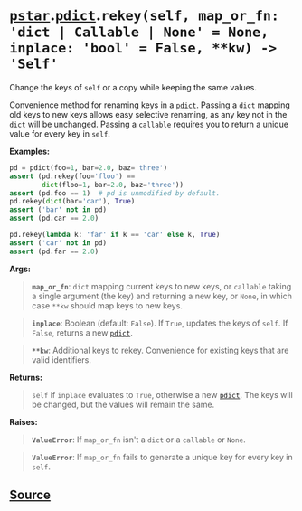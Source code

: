 # [`pstar`](./pstar.md).[`pdict`](./pstar_pdict.md).`rekey(self, map_or_fn: 'dict | Callable | None' = None, inplace: 'bool' = False, **kw) -> 'Self'`

Change the keys of `self` or a copy while keeping the same values.

Convenience method for renaming keys in a [`pdict`](./pstar_pdict.md). Passing a `dict` mapping
old keys to new keys allows easy selective renaming, as any key not in the
`dict` will be unchanged. Passing a `callable` requires you to return a unique
value for every key in `self`.

**Examples:**
```python
pd = pdict(foo=1, bar=2.0, baz='three')
assert (pd.rekey(foo='floo') ==
        dict(floo=1, bar=2.0, baz='three'))
assert (pd.foo == 1)  # pd is unmodified by default.
pd.rekey(dict(bar='car'), True)
assert ('bar' not in pd)
assert (pd.car == 2.0)

pd.rekey(lambda k: 'far' if k == 'car' else k, True)
assert ('car' not in pd)
assert (pd.far == 2.0)
```

**Args:**

>    **`map_or_fn`**: `dict` mapping current keys to new keys, or `callable` taking a single
>               argument (the key) and returning a new key, or `None`, in which case
>               `**kw` should map keys to new keys.

>    **`inplace`**: Boolean (default: `False`). If `True`, updates the keys of `self`. If
>             `False`, returns a new [`pdict`](./pstar_pdict.md).

>    **`**kw`**: Additional keys to rekey. Convenience for existing keys that are valid
>          identifiers.

**Returns:**

>    `self` if `inplace` evaluates to `True`, otherwise a new [`pdict`](./pstar_pdict.md). The keys will
>    be changed, but the values will remain the same.

**Raises:**

>    **`ValueError`**: If `map_or_fn` isn't a `dict` or a `callable` or `None`.

>    **`ValueError`**: If `map_or_fn` fails to generate a unique key for every key in `self`.



## [Source](../pstar/pstar.py#L426-L488)
